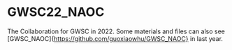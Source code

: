 # GWSC22_NAOC
The Collaboration for GWSC in 2022.
Some materials and files can also see \[GWSC_NAOC]{https://github.com/guoxiaowhu/GWSC_NAOC} in last year.
